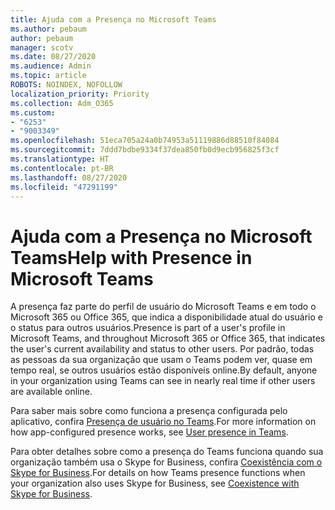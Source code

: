 ```yaml
---
title: Ajuda com a Presença no Microsoft Teams
ms.author: pebaum
author: pebaum
manager: scotv
ms.date: 08/27/2020
ms.audience: Admin
ms.topic: article
ROBOTS: NOINDEX, NOFOLLOW
localization_priority: Priority
ms.collection: Adm_O365
ms.custom:
- "6253"
- "9003349"
ms.openlocfilehash: 51eca705a24a0b74953a51119886d88510f84084
ms.sourcegitcommit: 7ddd7bdbe9334f37dea850fb0d9ecb956825f3cf
ms.translationtype: HT
ms.contentlocale: pt-BR
ms.lasthandoff: 08/27/2020
ms.locfileid: "47291199"
---
```

# <a name="help-with-presence-in-microsoft-teams"></a><span data-ttu-id="6f552-102">Ajuda com a Presença no Microsoft Teams</span><span class="sxs-lookup"><span data-stu-id="6f552-102">Help with Presence in Microsoft Teams</span></span>

<span data-ttu-id="6f552-103">A presença faz parte do perfil de usuário do Microsoft Teams e em todo o Microsoft 365 ou Office 365, que indica a disponibilidade atual do usuário e o status para outros usuários.</span><span class="sxs-lookup"><span data-stu-id="6f552-103">Presence is part of a user's profile in Microsoft Teams, and throughout Microsoft 365 or Office 365, that indicates the user's current availability and status to other users.</span></span> <span data-ttu-id="6f552-104">Por padrão, todas as pessoas da sua organização que usam o Teams podem ver, quase em tempo real, se outros usuários estão disponíveis online.</span><span class="sxs-lookup"><span data-stu-id="6f552-104">By default, anyone in your organization using Teams can see in nearly real time if other users are available online.</span></span>

<span data-ttu-id="6f552-105">Para saber mais sobre como funciona a presença configurada pelo aplicativo, confira [Presença de usuário no Teams](https://docs.microsoft.com/microsoftteams/presence-admins).</span><span class="sxs-lookup"><span data-stu-id="6f552-105">For more information on how app-configured presence works, see [User presence in Teams](https://docs.microsoft.com/microsoftteams/presence-admins).</span></span>

<span data-ttu-id="6f552-106">Para obter detalhes sobre como a presença do Teams funciona quando sua organização também usa o Skype for Business, confira [Coexistência com o Skype for Business](https://docs.microsoft.com/microsoftteams/coexistence-chat-calls-presence#presence).</span><span class="sxs-lookup"><span data-stu-id="6f552-106">For details on how Teams presence functions when your organization also uses Skype for Business, see [Coexistence with Skype for Business](https://docs.microsoft.com/microsoftteams/coexistence-chat-calls-presence#presence).</span></span>
